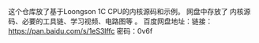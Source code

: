 这个仓库放了基于Loongson 1C CPU的内核源码和示例。
网盘中存放了 内核源码、必要的工具链、学习视频、电路图等 。
百度网盘地址：链接：https://pan.baidu.com/s/1eS3lffc 密码：0v6f
